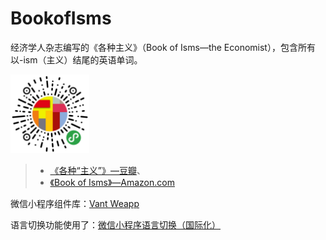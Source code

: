 # BookofIsms

经济学人杂志编写的《各种主义》（Book of Isms—the Economist），包含所有以-ism（主义）结尾的英语单词。

<img src="miniprogram.jpg" width="25%">

>* [《各种“主义”》—豆瓣](https://book.douban.com/subject/26655770/)、
>* [《Book of Isms》—Amazon.com](https://www.amazon.com/Economist-Book-isms-Abolitionism-Zoroastrianism/dp/1846682983)

微信小程序组件库：[Vant Weapp](https://youzan.github.io/vant-weapp/#/intro)

语言切换功能使用了：[微信小程序语言切换（国际化）](https://upupming.site/2018/07/23/mini-program-i18n/)
